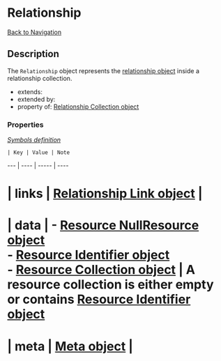 # Relationship
[Back to Navigation](README.md)

## Description

The `Relationship` object represents the [relationship object](http://jsonapi.org/format/#document-resource-object-relationships) inside a relationship collection.

- extends:
- extended by:
- property of: [Relationship Collection object](objects-relationship-collection.md)

### Properties

_[Symbols definition](objects-introduction.md#symbols)_

    | Key | Value | Note
--- | ---- | ----- | ----
# | links | [Relationship Link object](objects-relationship-link.md) |
# | data | - [Resource NullResource object](objects-resource-nullresource.md)<br />- [Resource Identifier object](objects-resource-identifier.md)<br />- [Resource Collection object](objects-resource-collection.md) | A resource collection is either empty or contains [Resource Identifier object](objects-resource-identifier.md)
# | meta | [Meta object](objects-meta.md) |
